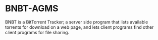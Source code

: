 # BNBT-AGMS
BNBT is a BitTorrent Tracker; a server side program that lists available torrents for download on a web page, and lets client programs find other client programs for file sharing.
